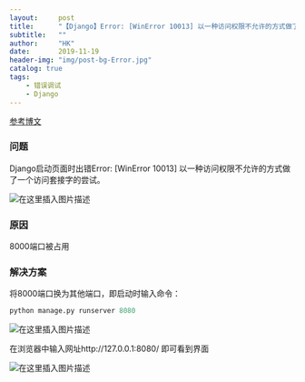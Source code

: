 ```yaml
---
layout:     post
title:      "【Django】Error: [WinError 10013] 以一种访问权限不允许的方式做了一个访问套接字的尝试"
subtitle:   ""
author:     "HK"
date:		2019-11-19
header-img: "img/post-bg-Error.jpg"
catalog: true
tags:
    - 错误调试
    - Django
---
```


[参考博文](https://blog.csdn.net/qq_41853536/article/details/80449069)

### 问题

Django启动页面时出错Error: [WinError 10013] 以一种访问权限不允许的方式做了一个访问套接字的尝试。

![在这里插入图片描述](https://img-blog.csdnimg.cn/20191119213046930.png?x-oss-process=image/watermark,type_ZmFuZ3poZW5naGVpdGk,shadow_10,text_aHR0cHM6Ly9ibG9nLmNzZG4ubmV0L0thcmVuX0Nhc3Npb3BlaWE=,size_16,color_FFFFFF,t_70)

### 原因

8000端口被占用

### 解决方案

将8000端口换为其他端口，即启动时输入命令：

```python
python manage.py runserver 8080
```

![在这里插入图片描述](https://img-blog.csdnimg.cn/20191119213121895.png?x-oss-process=image/watermark,type_ZmFuZ3poZW5naGVpdGk,shadow_10,text_aHR0cHM6Ly9ibG9nLmNzZG4ubmV0L0thcmVuX0Nhc3Npb3BlaWE=,size_16,color_FFFFFF,t_70)

在浏览器中输入网址http://127.0.0.1:8080/ 即可看到界面

![在这里插入图片描述](https://img-blog.csdnimg.cn/20191119213428642.png?x-oss-process=image/watermark,type_ZmFuZ3poZW5naGVpdGk,shadow_10,text_aHR0cHM6Ly9ibG9nLmNzZG4ubmV0L0thcmVuX0Nhc3Npb3BlaWE=,size_16,color_FFFFFF,t_70)

